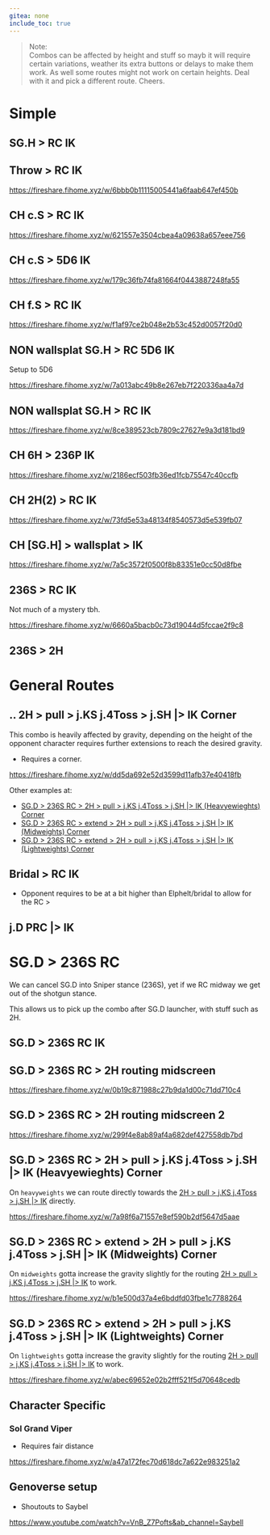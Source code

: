 ```yaml
---
gitea: none
include_toc: true
---
```


> Note:\
> Combos can be affected by height and stuff so mayb it will require certain variations, weather its extra buttons or delays to make them work. As well some routes might not work on certain heights. Deal with it and pick a different route. Cheers. 


# Simple

## SG.H > RC IK


## Throw > RC IK

https://fireshare.fihome.xyz/w/6bbb0b11115005441a6faab647ef450b

## CH c.S > RC IK

https://fireshare.fihome.xyz/w/621557e3504cbea4a09638a657eee756

## CH c.S > 5D6 IK

https://fireshare.fihome.xyz/w/179c36fb74fa81664f0443887248fa55

## CH f.S > RC IK

https://fireshare.fihome.xyz/w/f1af97ce2b048e2b53c452d0057f20d0

## NON wallsplat SG.H > RC 5D6 IK

Setup to 5D6

https://fireshare.fihome.xyz/w/7a013abc49b8e267eb7f220336aa4a7d

## NON wallsplat SG.H > RC IK

https://fireshare.fihome.xyz/w/8ce389523cb7809c27627e9a3d181bd9

## CH 6H > 236P IK

https://fireshare.fihome.xyz/w/2186ecf503fb36ed1fcb75547c40ccfb

## CH 2H(2) > RC IK

https://fireshare.fihome.xyz/w/73fd5e53a48134f8540573d5e539fb07

## CH [SG.H] > wallsplat > IK

https://fireshare.fihome.xyz/w/7a5c3572f0500f8b83351e0cc50d8fbe


## 236S > RC IK

Not much of a mystery tbh.

https://fireshare.fihome.xyz/w/6660a5bacb0c73d19044d5fccae2f9c8

## 236S > 2H




# General Routes


## .. 2H > pull > j.KS j.4Toss > j.SH |> IK  Corner

This  combo is heavily affected by gravity, depending on the height of the opponent character requires further extensions to reach the desired gravity.

- Requires a corner.

https://fireshare.fihome.xyz/w/dd5da692e52d3599d11afb37e40418fb


Other examples at:

- [SG.D > 236S RC > 2H > pull > j.KS j.4Toss > j.SH |> IK (Heavyewieghts) Corner](#sgd--236s-rc--2h--pull--jks-j4toss--jsh--ik-heavyewieghts-corner)
- [SG.D > 236S RC > extend > 2H > pull > j.KS j.4Toss > j.SH |> IK (Midweights) Corner](#sgd--236s-rc--extend--2h--pull--jks-j4toss--jsh--ik-midweights-corner)
- [SG.D > 236S RC > extend > 2H > pull > j.KS j.4Toss > j.SH |> IK (Lightweights) Corner](#sgd--236s-rc--extend--2h--pull--jks-j4toss--jsh--ik-lightweights-corner)

## Bridal  > RC IK

- Opponent requires to be at a bit higher than Elphelt/bridal to allow for the RC >

## j.D PRC |> IK



# SG.D > 236S RC

We can cancel SG.D into Sniper stance (236S), yet if we RC midway we get out of the shotgun stance.

This allows us to pick up the combo after SG.D launcher, with stuff such as 2H.

## SG.D > 236S RC IK


## SG.D > 236S RC > 2H routing midscreen

https://fireshare.fihome.xyz/w/0b19c871988c27b9da1d00c71dd710c4

## SG.D > 236S RC > 2H routing midscreen 2

https://fireshare.fihome.xyz/w/299f4e8ab89af4a682def427558db7bd

## SG.D > 236S RC > 2H > pull > j.KS j.4Toss > j.SH |> IK (Heavyewieghts) Corner

On `heavyweights` we can route directly towards the [2H > pull > j.KS j.4Toss > j.SH |> IK](#-2h--pull--jks-j4toss--jsh--ik--corner) directly.

https://fireshare.fihome.xyz/w/7a98f6a71557e8ef590b2df5647d5aae

## SG.D > 236S RC > extend > 2H > pull > j.KS j.4Toss > j.SH |> IK (Midweights)  Corner

On `midweights` gotta increase the gravity slightly for the routing  [2H > pull > j.KS j.4Toss > j.SH |> IK](#-2h--pull--jks-j4toss--jsh--ik--corner) to work.

https://fireshare.fihome.xyz/w/b1e500d37a4e6bddfd03fbe1c7788264


## SG.D > 236S RC > extend > 2H > pull > j.KS j.4Toss > j.SH |> IK (Lightweights) Corner

On `lightweights` gotta increase the gravity slightly for the routing  [2H > pull > j.KS j.4Toss > j.SH |> IK](#-2h--pull--jks-j4toss--jsh--ik--corner) to work.

https://fireshare.fihome.xyz/w/abec69652e02b2fff521f5d70648cedb




## Character Specific

### Sol Grand Viper

- Requires fair distance

https://fireshare.fihome.xyz/w/a47a172fec70d618dc7a622e983251a2

## Genoverse setup

- Shoutouts to Saybel

https://www.youtube.com/watch?v=VnB_Z7Pofts&ab_channel=Saybell